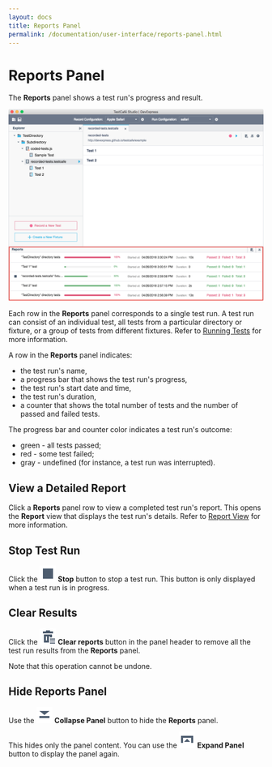 ```yaml
---
layout: docs
title: Reports Panel
permalink: /documentation/user-interface/reports-panel.html
---
```

# Reports Panel

The **Reports** panel shows a test run's progress and result.

![Reports Panel](../../images/guides/reports-panel.png)

Each row in the **Reports** panel corresponds to a single test run. A test run can consist of an individual test, all tests from a particular directory or fixture, or a group of tests from different fixtures. Refer to [Running Tests](../working-with-testcafe-studio/running-tests.md) for more information.

A row in the **Reports** panel indicates:

* the test run's name,
* a progress bar that shows the test run's progress,
* the test run's start date and time,
* the test run's duration,
* a counter that shows the total number of tests and the number of passed and failed tests.

The progress bar and counter color indicates a test run's outcome:

* green - all tests passed;
* red - some test failed;
* gray - undefined (for instance, a test run was interrupted).

## View a Detailed Report

Click a **Reports** panel row to view a completed test run's report. This opens the **Report** view that displays the test run's details. Refer to [Report View](report-view.md) for more information.

## Stop Test Run

Click the ![Stop Test](../../images/user-interface/reports-panel/stop-task-icon.svg) **Stop** button to stop a test run. This button is only displayed when a test run is in progress.

## Clear Results

Click the ![Clear Reports](../../images/user-interface/reports-panel/clear-reports-icon.svg) **Clear reports** button in the panel header to remove all the test run results from the **Reports** panel.

Note that this operation cannot be undone.

## Hide Reports Panel

Use the ![Collapse Panel](../../images/user-interface/reports-panel/collapse-panel-down-icon.svg) **Collapse Panel** button to hide the **Reports** panel.

This hides only the panel content. You can use the ![Expand Panel](../../images/user-interface/reports-panel/expand-panel-up-icon.svg) **Expand Panel** button to display the panel again.
